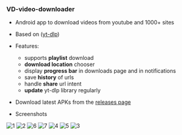 ### VD-video-downloader

- Android app to download videos from youtube and 1000+ sites

- Based on ([yt-dlp](https://github.com/yt-dlp/yt-dlp))

- Features:
  - supports **playlist** download
  - **download location** chooser
  - display **progress bar** in downloads page and in notifications
  - save **history** of urls
  - handle **share** url intent
  - **update** yt-dlp library regularly

- Download latest APKs from the [releases page](https://github.com/hamedali1336/VD-video-downloader/releases)

- Screenshots

![1](images/1.jpg)
![2](images/2.jpg)
![6](images/6.jpg)
![7](images/7.jpg)
![4](images/4.jpg)
![5](images/5.jpg)
![3](images/3.gif)
